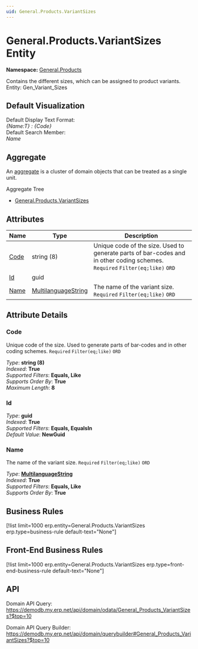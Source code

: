 ```yaml
---
uid: General.Products.VariantSizes
---
```

# General.Products.VariantSizes Entity

**Namespace:** [General.Products](General.Products.md)  

Contains the different sizes, which can be assigned to product variants. Entity: Gen_Variant_Sizes

## Default Visualization
Default Display Text Format:  
_{Name:T} : {Code}_  
Default Search Member:  
_Name_  

## Aggregate
An [aggregate](https://docs.erp.net/tech/advanced/concepts/aggregates.html) is a cluster of domain objects that can be treated as a single unit.  

Aggregate Tree  
* [General.Products.VariantSizes](General.Products.VariantSizes.md)  

## Attributes

| Name | Type | Description |
| ---- | ---- | --- |
| [Code](General.Products.VariantSizes.md#code) | string (8) | Unique code of the size. Used to generate parts of bar-codes and in other coding schemes. `Required` `Filter(eq;like)` `ORD` 
| [Id](General.Products.VariantSizes.md#id) | guid |  
| [Name](General.Products.VariantSizes.md#name) | [MultilanguageString](../data-types.md#multilanguagestring) | The name of the variant size. `Required` `Filter(eq;like)` `ORD` 


## Attribute Details

### Code

Unique code of the size. Used to generate parts of bar-codes and in other coding schemes. `Required` `Filter(eq;like)` `ORD`

_Type_: **string (8)**  
_Indexed_: **True**  
_Supported Filters_: **Equals, Like**  
_Supports Order By_: **True**  
_Maximum Length_: **8**  

### Id

_Type_: **guid**  
_Indexed_: **True**  
_Supported Filters_: **Equals, EqualsIn**  
_Default Value_: **NewGuid**  

### Name

The name of the variant size. `Required` `Filter(eq;like)` `ORD`

_Type_: **[MultilanguageString](../data-types.md#multilanguagestring)**  
_Indexed_: **True**  
_Supported Filters_: **Equals, Like**  
_Supports Order By_: **True**  



## Business Rules

[!list limit=1000 erp.entity=General.Products.VariantSizes erp.type=business-rule default-text="None"]

## Front-End Business Rules

[!list limit=1000 erp.entity=General.Products.VariantSizes erp.type=front-end-business-rule default-text="None"]

## API

Domain API Query:
<https://demodb.my.erp.net/api/domain/odata/General_Products_VariantSizes?$top=10>

Domain API Query Builder:
<https://demodb.my.erp.net/api/domain/querybuilder#General_Products_VariantSizes?$top=10>

